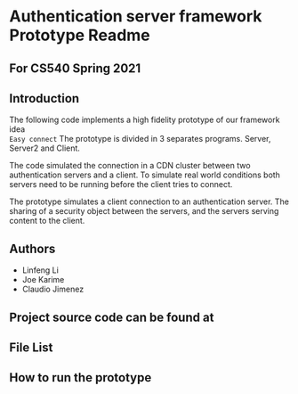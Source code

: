 
# Authentication server framework Prototype Readme
## For CS540 Spring 2021

## Introduction
The following code implements a high fidelity prototype of our
framework idea  
`Easy connect` The prototype is divided in 3 separates 
programs. Server, Server2 and Client.

The code simulated the connection in a CDN cluster between two 
authentication servers and a client. To simulate real world 
conditions both servers need to be running before the client tries to
connect.

The prototype simulates a client connection to an authentication server. 
The sharing of a security object between the servers, and the servers serving 
content to the client.

## Authors
- Linfeng Li
- Joe Karime
- Claudio Jimenez 

## Project source code can be found at
## File List
## How to run the prototype
